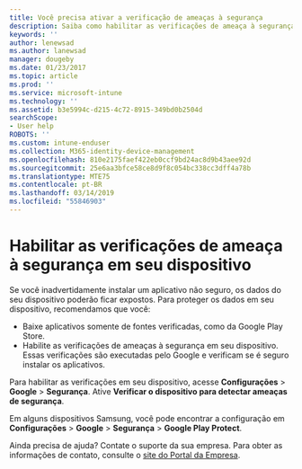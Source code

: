 ```yaml
---
title: Você precisa ativar a verificação de ameaças à segurança
description: Saiba como habilitar as verificações de ameaça à segurança em seu dispositivo
keywords: ''
author: lenewsad
ms.author: lanewsad
manager: dougeby
ms.date: 01/23/2017
ms.topic: article
ms.prod: ''
ms.service: microsoft-intune
ms.technology: ''
ms.assetid: b3e5994c-d215-4c72-8915-349bd0b2504d
searchScope:
- User help
ROBOTS: ''
ms.custom: intune-enduser
ms.collection: M365-identity-device-management
ms.openlocfilehash: 810e2175faef422eb0ccf9bd24ac8d9b43aee92d
ms.sourcegitcommit: 25e6aa3bfce58ce8d9f8c054bc338cc3dff4a78b
ms.translationtype: MTE75
ms.contentlocale: pt-BR
ms.lasthandoff: 03/14/2019
ms.locfileid: "55846903"
---
```

# <a name="enable-security-threat-scans-on-your-device"></a>Habilitar as verificações de ameaça à segurança em seu dispositivo 
Se você inadvertidamente instalar um aplicativo não seguro, os dados do seu dispositivo poderão ficar expostos. Para proteger os dados em seu dispositivo, recomendamos que você: 

* Baixe aplicativos somente de fontes verificadas, como da Google Play Store.  
* Habilite as verificações de ameaças à segurança em seu dispositivo. Essas verificações são executadas pelo Google e verificam se é seguro instalar os aplicativos.  

Para habilitar as verificações em seu dispositivo, acesse **Configurações** > **Google** > **Segurança**. Ative **Verificar o dispositivo para detectar ameaças de segurança**.  

Em alguns dispositivos Samsung, você pode encontrar a configuração em **Configurações** > **Google** > **Segurança** > **Google Play Protect**.

Ainda precisa de ajuda? Contate o suporte da sua empresa. Para obter as informações de contato, consulte o [site do Portal da Empresa](https://go.microsoft.com/fwlink/?linkid=2010980). 
